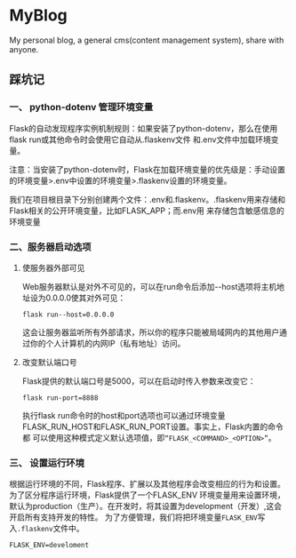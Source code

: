 # MyBlog
My personal blog, a general cms(content management system), share with anyone.

## 踩坑记
### 一、 python-dotenv 管理环境变量
Flask的自动发现程序实例机制规则：如果安装了python-dotenv，那么在使用flask run或其他命令时会使用它自动从.flaskenv文件
和.env文件中加载环境变量。

注意：当安装了python-dotenv时，Flask在加载环境变量的优先级是：手动设置的环境变量>.env中设置的环境变量>.flaskenv设置的环境变量。 

我们在项目根目录下分别创建两个文件：.env和.flaskenv。.flaskenv用来存储和Flask相关的公开环境变量，比如FLASK_APP；而.env用
来存储包含敏感信息的环境变量
    
### 二、服务器启动选项
1. 使服务器外部可见

    Web服务器默认是对外不可见的，可以在run命令后添加--host选项将主机地址设为0.0.0.0使其对外可见：
    ```
    flask run--host=0.0.0.0
    ```
    这会让服务器监听所有外部请求，所以你的程序只能被局域网内的其他用户通过你的个人计算机的内网IP（私有地址）访问。

2. 改变默认端口号

    Flask提供的默认端口号是5000，可以在启动时传入参数来改变它：
    ```
    flask run-port=8888
    ```
    执行flask run命令时的host和port选项也可以通过环境变量FLASK_RUN_HOST和FLASK_RUN_PORT设置。事实上，Flask内置的命令都
    可以使用这种模式定义默认选项值，即`“FLASK_<COMMAND>_<OPTION>”`。

### 三、 设置运行环境
根据运行环境的不同，Flask程序、扩展以及其他程序会改变相应的行为和设置。为了区分程序运行环境，Flask提供了一个FLASK_ENV
环境变量用来设置环境，默认为production（生产）。在开发时，将其设置为development（开发）,这会开启所有支持开发的特性。
为了方便管理，我们将把环境变量`FLASK_ENV`写入`.flaskenv`文件中。

    FLASK_ENV=develoment
